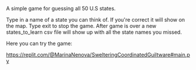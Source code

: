 A simple game for guessing all 50 U.S states.

Type in a name of a state you can think of. If you're correct it will show on the map.
Type exit to stop the game.
After game is over a new states_to_learn csv file will show up with all the state names you missed.


Here you can try the game:

https://replit.com/@MarinaNenova/SwelteringCoordinatedGuiltware#main.py
